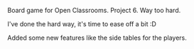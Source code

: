 Board game for Open Classrooms. Project 6. Way too hard.

I've done the hard way, it's time to ease off a bit :D

Added some new features like the side tables for the players.